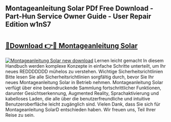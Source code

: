 ## Montageanleitung Solar PDf Free Download - Part-Hun Service Owner Guide - User Repair Edition w1nS7

# <h2><a href="http://df7rtrm.blite.top/?on=Montageanleitung+Solar">🔗Download 👉🔴 Montageanleitung Solar</a></h2>

[![Montageanleitung Solar new download](https://i.imgur.com/lujVjoI.png)](http://df7rtrm.blite.top/?on=Montageanleitung+Solar)
Lernen leicht gemacht In diesem Handbuch werden komplexe Konzepte in einfache Schritte unterteilt, um Ihr neues REDDDDDDD mühelos zu verstehen. Wichtige Sicherheitsrichtlinien Bitte lesen Sie alle Sicherheitsrichtlinien sorgfältig durch, bevor Sie Ihr neues Montageanleitung Solar in Betrieb nehmen. Montageanleitung Solar verfügt über eine beeindruckende Sammlung fortschrittlicher Funktionen, darunter Gesichtserkennung, Augmented Reality, Sprachaktivierung und kabelloses Laden, die alle über die benutzerfreundliche und intuitive Benutzeroberfläche leicht zugänglich sind. Vielen Dank, dass Sie sich für Montageanleitung SolarD entschieden haben. Wir freuen uns, Teil Ihrer Reise zu sein.
